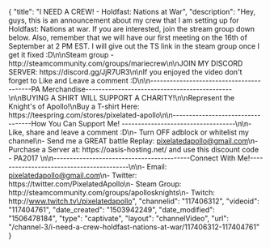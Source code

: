 {
    "title": "I NEED A CREW! - Holdfast: Nations at War",
    "description": "Hey, guys, this is an announcement about my crew that I am setting up for Holdfast: Nations at war. If you are interested, join the stream group down below. Also, remember that we will have our first meeting on the 16th of September at 2 PM EST. I will give out the TS link in the steam group once I get it fixed :D\n\nSteam group - http:\/\/steamcommunity.com\/groups\/mariecrew\n\nJOIN MY DISCORD SERVER: https:\/\/discord.gg\/JjR7UR3\n\nIf you enjoyed the video don't forget to Like and Leave a comment :D\n\n-----------------------------------------PA Merchandise---------------------------------------------\n\nBUYING A SHIRT WILL SUPPORT A CHARITY!\n\nRepresent the Knight's of Apollo!\nBuy a T-shirt Here: https:\/\/teespring.com\/stores\/pixelated-apollo\n\n----------------------------------How You Can Support Me! -----------------------------------\n\n- Like, share and leave a comment :D\n- Turn OFF adblock or whitelist my channel\n- Send me a GREAT battle Replay: pixelatedapollo@gmail.com\n- Purchase a Server at: https:\/\/oasis-hosting.net\/ and use this discount code - PA2017 \n\n------------------------------------------Connect With Me!-----------------------------------------\n\n- Email: pixelatedapollo@gmail.com\n- Twitter: https:\/\/twitter.com\/PixelatedApollo\n- Steam Group:  http:\/\/steamcommunity.com\/groups\/apollosknights\n- Twitch: http:\/\/www.twitch.tv\/pixelatedapollo",
    "channelid": "117406312",
    "videoid": "117404761",
    "date_created": "1503942249",
    "date_modified": "1506478184",
    "type": "captivate",
    "layout": "channelVideo",
    "url": "\/channel-3\/i-need-a-crew-holdfast-nations-at-war\/117406312-117404761"
}
